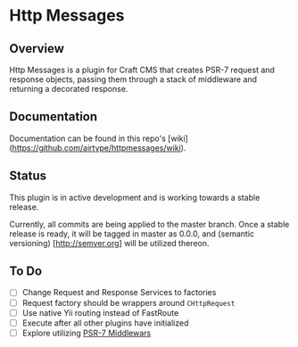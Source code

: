 # Http Messages

## Overview
Http Messages is a plugin for Craft CMS that creates PSR-7 request and response objects, passing them through a stack of middleware and returning a decorated response.

## Documentation
Documentation can be found in this repo's [wiki] (https://github.com/airtype/httpmessages/wiki).

## Status
This plugin is in active development and is working towards a stable release. 

Currently, all commits are being applied to the master branch. Once a stable release is ready, it will be tagged in master as 0.0.0, and (semantic versioning) [http://semver.org] will be utilized thereon.

## To Do
* [ ] Change Request and Response Services to factories
* [ ] Request factory should be wrappers around `CHttpRequest`
* [ ] Use native Yii routing instead of FastRoute
* [ ] Execute after all other plugins have initialized
* [ ] Explore utilizing [PSR-7 Middlewars](https://github.com/oscarotero/psr7-middlewares)
